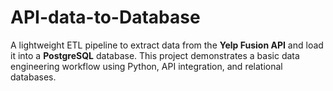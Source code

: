 # API-data-to-Database
 A lightweight ETL pipeline to extract data from the **Yelp Fusion API** and load it into a **PostgreSQL** database. This project demonstrates a basic data engineering workflow using Python, API integration, and relational databases.
